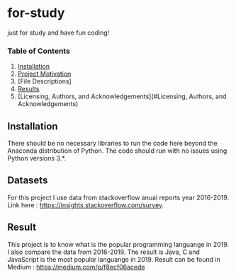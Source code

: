 # for-study
just for study and have fun coding!


### Table of Contents

1. [Installation](#installation)
2. [Project Motivation](#projectmotivation)
3. [File Descriptions]
4. [Results](#results)
5. [Licensing, Authors, and Acknowledgements](#Licensing, Authors, and Acknowledgements)

## Installation <a name="installation"></a>

There should be no necessary libraries to run the code here beyond the Anaconda distribution of Python.  The code should run with no issues using Python versions 3.*.

## Datasets <a name="datasets"></a>

For this project I use data from stackoverflow anual reports year 2016-2019. 
Link here : https://insights.stackoverflow.com/survey.


## Result <a name="result"></a>
This project is to know what is the popular programming languange in 2019.
I also compare the data from 2016-2019.
The result is Java, C and JavaScript is the most popular languange in 2019.
Result can be found in Medium : https://medium.com/p/f8ecf06acede

